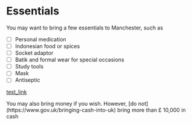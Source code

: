 # Essentials

<p> You may want to bring a few essentials to Manchester, such as </p>

- [ ] Personal medication 
- [ ] Indonesian food or spices
- [ ] Socket adaptor
- [ ] Batik and formal wear for special occasions 
- [ ] Study tools 
- [ ] Mask
- [ ] Antiseptic 
  
[test_link](https://www.gov.uk/bringing-cash-into-uk)
<p> You may also bring money if you wish. However, [do not](https://www.gov.uk/bringing-cash-into-uk) bring more than £ 10,000 in cash </p> 
